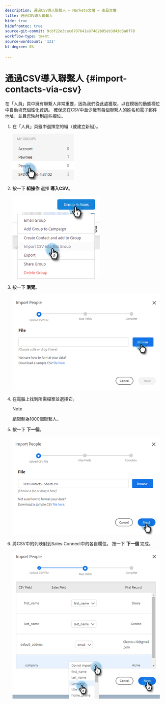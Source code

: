 ```yaml
---
description: 通過CSV導入聯繫人 — Marketo文檔 — 產品文檔
title: 通過CSV導入聯繫人
hide: true
hidefromtoc: true
source-git-commit: 9cbf22e3cecd707641a87482b95eb3d43d3a8f78
workflow-type: tm+mt
source-wordcount: '121'
ht-degree: 0%

---
```


# 通過CSV導入聯繫人 {#import-contacts-via-csv}

在「人員」頁中擁有聯繫人非常重要，因為我們從此處獲取，以在模板的動態欄位中自動填充個性化資訊。 確保您在CSV中至少擁有每個聯繫人的姓名和電子郵件地址，並且您映射到這些欄位。

1. 在「人員」頁籤中選擇您的組（或建立新組）。

   ![](assets/import-contacts-via-csv-1.png)

1. 按一下 **組操作** 選擇 **導入CSV**。

   ![](assets/import-contacts-via-csv-2.png)

1. 按一下 **瀏覽**。

   ![](assets/import-contacts-via-csv-3.png)

1. 在電腦上找到所需檔案並選擇它。

   >[!NOTE]
   >
   >組限制為1000個聯繫人。

1. 按一下 **下一個**。

   ![](assets/import-contacts-via-csv-4.png)

1. 將CSV中的列映射到Sales Connect中的各自欄位。 按一下 **下一個** 完成。

   ![](assets/import-contacts-via-csv-5.png)
